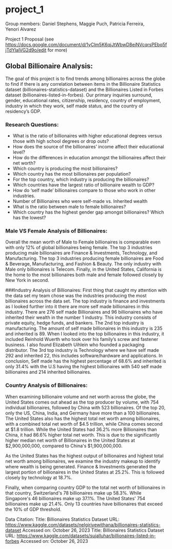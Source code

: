 # project_1

Group members:
Daniel Stephens, 
Maggie Puch, 
Patricia Ferreira,  
Yenori Alvarez

Project 1 Proposal (see https://docs.google.com/document/d/1yClm5K6qjJtWbwD8eiNVcqrsPEbq5fjTdYlalVG2d9o/edit for more)

## Global Billionaire Analysis:
The goal of this project is to find trends among billionaires across the globe to find if there is any correlation between items in the Billionaire Statistics dataset (billionaires-statistics-dataset) and the Billionaires Listed in Forbes dataset (billionaires-listed-in-forbes). Our primary inquiries surround, gender, educational rates, citizenship, residency, country of employment, industry in which they work, self made status, and the country of residency’s GDP.

### Research Questions:
- What is the ratio of billionaires with higher educational degrees versus those with high school degrees or drop outs?
- How does the source of the billionaires’ income affect their educational level?
- How do the differences in education amongst the billionaires affect their net worth?
- Which country is producing the most billionaires?
- Which country has the most billionaires per population?
- For the top country, which industry is producing the billionaires?
- Which countries have the largest ratio of billionaire wealth to GDP?
- How do ‘self made’ billionaires compare to those who work in other industries.
- Number of Billionaires who were self-made vs. Inherited wealth
- What is the ratio between male to female billionaires?
- Which country has the highest gender gap amongst billionaires? Which has the lowest?


### Male VS Female Analysis of Billionaires:
Overall the mean worth of Male to Female billionaires is comparable even with only 12% of global billionaires being female. The top 3 industries producing male billionaires are Finance & Investments, Technology, and Manufacturing. The top 3 industries producing female billionaires are Food & Beverage, Manufacturing, and Fashion & Beauty. The only industry with Male only billionaires is Telecom. Finally, in the United States, California is the home to the most billionaires both male and female followed closely by New York in second.

###Industry Analysis of Billionaires:
First thing that caught my attention with the data set my team chose was the industries producing the most billionaires across the data set. The top industry is finance and investments as I looked further into it there are more self made billionaires in this industry. There are 276 self made Billionaires and 96 billionaires who have inherited their wealth in the number 1 industry. This industry consists of private equity, hedge funds, and bankers. The 2nd top industry is manufacturing. The amount of self made billionaires in this industry is 235 and inherited is 89. When I looked into the top billionaires in this industry, it included Reinhold Wuerth who took over his family’s screw and fastener business. I also found Elizabeth Uihlein who founded a packaging distributor. The 3rd top industry is Technology where we have self made 292 and inherited 22, this includes software/hardware and applications. In conclusion, Self made has the highest percentage of 68.6% and inherited is only 31.4% with the U.S having the highest billionaires with 540 self made billionaires and 214 inherited billionaires.

### Country Analysis of Billionaires:  
When examining billionaire volume and net worth across the globe, the United States comes out ahead as the top producer by volume, with 754 individual billionaires, followed by China with 523 billionaires. Of the top 20, only the US, China, India, and Germany have more than a 100 billionaires. The United States also has the highest total net worth among billionaires, with a combined total net worth of $4.5 trillion, while China comes second at $1.8 trillion. While the United States had 36.2% more Billionaires than China, it had 86.6% higher total net worth. This is due to the significantly higher median net worth of Billionaires in the United States at $2,900,000,000, compared to China's $1,900,000,000.

As the United States has the highest output of billionaires and highest total net worth among billionaires, we examine the industry makeup to identify where wealth is being generated. Finance & Investments generated the largest portion of billionaires in the United States at 25.2%. This is followed closely by technology at 18.7%.

Finally, when comparing country GDP to the total net worth of billionaires in that country, Switzerland's 78 billionaires make up 58.3%. While Singapore's 46 billionaires make up 37.1%. The United States' 754 billionaires make up 21.4%. Only 13 countries have billionaires that exceed the 10% of GDP threshold.

Data Citation:
Title: Billionaires Statistics Dataset
URL: https://www.kaggle.com/datasets/nelgiriyewithana/billionaires-statistics-dataset
Accessed on: October 26, 2023
Title: Billionaires Statistics Dataset
URL: https://www.kaggle.com/datasets/sujalluhar/billionaires-listed-in-forbes 
Accessed on: October 26, 2023
